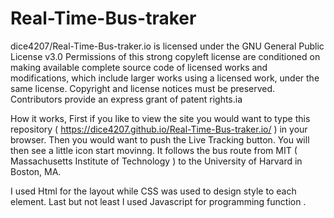 # Real-Time-Bus-traker
dice4207/Real-Time-Bus-traker.io is licensed under the
GNU General Public License v3.0
Permissions of this strong copyleft license are conditioned on making available complete source code of licensed works and modifications, which include larger works using a licensed work, under the same license. Copyright and license notices must be preserved. Contributors provide an express grant of patent rights.ia 

How it works, First  if you like to view the site you would want to type this repository ( https://dice4207.github.io/Real-Time-Bus-traker.io/ ) in your browser. Then you would want to push the Live Tracking button. You will then see a little icon start movinng. It follows the bus route from MIT ( Massachusetts Institute of Technology )   to the University of Harvard in Boston, MA.

I used Html for the layout while CSS was used to design style to each element. Last but not least I used Javascript for programming function . 
